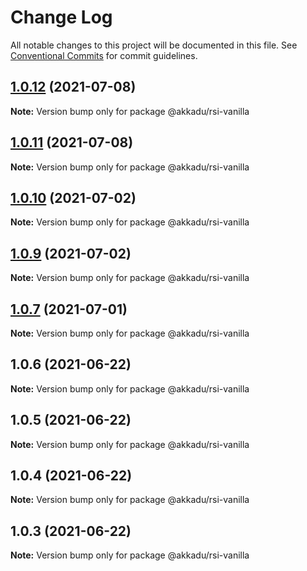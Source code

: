 # Change Log

All notable changes to this project will be documented in this file.
See [Conventional Commits](https://conventionalcommits.org) for commit guidelines.

## [1.0.12](https://github.com/Akkadu/rsi-api-widgets/compare/@akkadu/rsi-vanilla@1.0.11...@akkadu/rsi-vanilla@1.0.12) (2021-07-08)

**Note:** Version bump only for package @akkadu/rsi-vanilla





## [1.0.11](https://github.com/Akkadu/rsi-api-widgets/compare/@akkadu/rsi-vanilla@1.0.10...@akkadu/rsi-vanilla@1.0.11) (2021-07-08)

**Note:** Version bump only for package @akkadu/rsi-vanilla





## [1.0.10](https://github.com/Akkadu/rsi-api-widgets/compare/@akkadu/rsi-vanilla@1.0.9...@akkadu/rsi-vanilla@1.0.10) (2021-07-02)

**Note:** Version bump only for package @akkadu/rsi-vanilla





## [1.0.9](https://github.com/Akkadu/rsi-api-widgets/compare/@akkadu/rsi-vanilla@1.0.7...@akkadu/rsi-vanilla@1.0.9) (2021-07-02)

**Note:** Version bump only for package @akkadu/rsi-vanilla





## [1.0.7](https://github.com/Akkadu/rsi-api-widgets/compare/@akkadu/rsi-vanilla@1.0.6...@akkadu/rsi-vanilla@1.0.7) (2021-07-01)

**Note:** Version bump only for package @akkadu/rsi-vanilla





## 1.0.6 (2021-06-22)

**Note:** Version bump only for package @akkadu/rsi-vanilla





## 1.0.5 (2021-06-22)

**Note:** Version bump only for package @akkadu/rsi-vanilla





## 1.0.4 (2021-06-22)

**Note:** Version bump only for package @akkadu/rsi-vanilla





## 1.0.3 (2021-06-22)

**Note:** Version bump only for package @akkadu/rsi-vanilla
